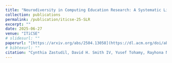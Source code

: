 ```yaml
---
title: "Neurodiversity in Computing Education Research: A Systematic Literature Review"
collection: publications
permalink: /publication/iticse-25-SLR
excerpt: ""
date: 2025-06-27
venue: "ITiCSE"
# slidesurl: ""
paperurl: "[https://arxiv.org/abs/2504.13058](https://dl.acm.org/doi/abs/10.1145/3724363.3729088)"
# bibtexurl: ""
citation: "Cynthia Zastudil, David H. Smith IV, Yusef Tohamy, Rayhona Nasimova, Gavin Montross, and Stephen MacNeil. 2025. Neurodiversity in Computing Education Research: A Systematic Literature Review. <i>In Proceedings of the 30th ACM Conference on Innovation and Technology in Computer Science Education V. 1 (ITiCSE 2025)</i>, June 27-July 2, 2025, Nijmegen, Netherlands. ACM, New York, NY, USA, 7 pages."
---
```

